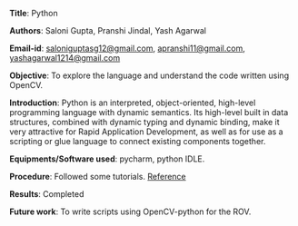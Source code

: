 **Title**: Python

**Authors**: Saloni Gupta, Pranshi Jindal, Yash Agarwal

**Email-id**: saloniguptasg12@gmail.com, apranshi11@gmail.com, yashagarwal1214@gmail.com

**Objective**: To explore the language and understand the code written using OpenCV.

**Introduction**: Python is an interpreted, object-oriented, high-level programming language with dynamic semantics. Its high-level built in data structures, combined with dynamic typing and dynamic binding, make it very attractive for Rapid Application Development, as well as for use as a scripting or glue language to connect existing components together.

**Equipments/Software used**: pycharm, python IDLE.

**Procedure**: Followed some tutorials. [Reference](https://www.youtube.com/playlist?list=PLsyeobzWxl7poL9JTVyndKe62ieoN-MZ3)

**Results**: Completed

**Future work**: To write scripts using OpenCV-python for the ROV.
